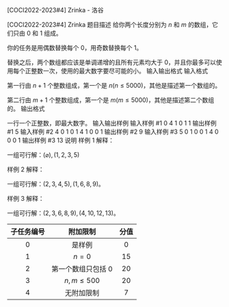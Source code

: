 



[COCI2022-2023#4] Zrinka - 洛谷














[COCI2022-2023#4] Zrinka
题目描述
给你两个长度分别为 $n$ 和 $m$ 的数组，它们只由 $0$ 和 $1$ 组成。

你的任务是用偶数替换每个 $0$，用奇数替换每个 $1$。

替换之后，两个数组都应该是单调递增的且所有元素均大于 $0$，并且你最多可以使用每个正整数一次，使用的最大数字要尽可能的小。
输入输出格式
输入格式

第一行由 $n+1$ 个整数组成，第一个是 $n(n\leq 5000)$，其他是描述第一个数组的。

第二行由 $m+1$ 个整数组成，第一个是 $m(m\leq 5000)$，其他是描述第二个数组的。
输出格式

一行一个正整数，即最大数字。
输入输出样例
输入样例 #1
0
4 1 0 1 1
输出样例 #1
5
输入样例 #2
4 0 1 0 1
4 1 0 0 1
输出样例 #2
9
输入样例 #3
5 0 1 0 0 1
4 0 0 0 1
输出样例 #3
13
说明
样例 $1$ 解释：

一组可行解：$(\varnothing),(1,2,3,5)$

样例 $2$ 解释：

一组可行解：$(2,3,4,5),(1,6,8,9)$。

样例 $3$ 解释：

一组可行解：$(2, 3, 6, 8, 9),(4,10,12,13)$。

|子任务编号|	附加限制|	分值|
|:-:|:-:|:-:|
| $0$ | 是样例 | $0$ |
| $1$ |	$n=0$ | $15$ |
| $2$ |	第一个数组只包括 $0$ | $20$ |
| $3$ |	$n,m\leq 500$ | $20$ |
| $4$ |	无附加限制 | $7$ |






